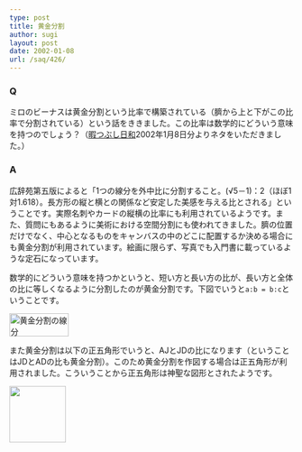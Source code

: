 ```yaml
---
type: post
title: 黄金分割
author: sugi
layout: post
date: 2002-01-08
url: /saq/426/
---
```

### Q 

ミロのビーナスは黄金分割という比率で構築されている（臍から上と下がこの比率で分割されている）という話をききました。この比率は数学的にどういう意味を持つのでしょう？（<a href="http://diary.lycos.co.jp/view.asp?QnDiaryID=11758" onclick="_gaq.push(['_trackEvent', 'outbound-article', 'http://diary.lycos.co.jp/view.asp?QnDiaryID=11758', '暇つぶし日和']);" >暇つぶし日和</a>2002年1月8日分よりネタをいただきました。）

### A 

広辞苑第五版によると「1つの線分を外中比に分割すること。(√5－1)：2（ほぼ1対1.618）。長方形の縦と横との関係など安定した美感を与える比とされる」ということです。実際名刺やカードの縦横の比率にも利用されているようです。また、質問にもあるように美術における空間分割にも使われてきました。臍の位置だけでなく、中心となるものをキャンバスの中のどこに配置するか決める場合にも黄金分割が利用されています。絵画に限らず、写真でも入門書に載っているような定石になっています。

数学的にどういう意味を持つかというと、短い方と長い方の比が、長い方と全体の比に等しくなるように分割したのが黄金分割です。下図でいうと`a:b = b:c`ということです。

<div>
  <img src="/images/saq/goldsect.png" alt="黄金分割の線分" width="105" height="41" />
</div>

また黄金分割は以下の正五角形でいうと、AJとJDの比になります（ということはJDとADの比も黄金分割）。このため黄金分割を作図する場合は正五角形が利用されました。こういうことから正五角形は神聖な図形とされたようです。

<div>
  <img src="/images/saq/pent0.png" width="100" height="100" border="0" />
</div>
